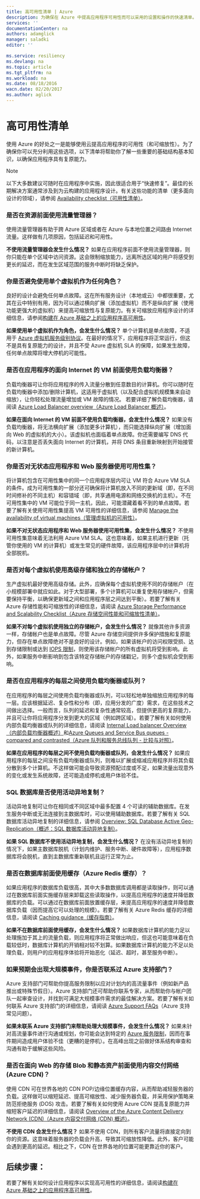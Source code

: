 ```yaml
---
title: 高可用性清单 | Azure
description: 为确保在 Azure 中提高应用程序可用性而可以采用的设置和操作的快速清单。
services: ''
documentationCenter: na
authors: adamglick
manager: saladki
editor: ''

ms.service: resiliency
ms.devlang: na
ms.topic: article
ms.tgt_pltfrm: na
ms.workload: na
ms.date: 08/18/2016
wacn.date: 02/20/2017
ms.author: aglick
---
```


# 高可用性清单
使用 Azure 的好处之一是能够使用云提高应用程序的可用性（和可缩放性）。为了确保你可以充分利用这些选项，以下清单将帮助你了解一些重要的基础结构基本知识，以确保应用程序具有复原能力。

>[!NOTE]
> 以下大多数建议可随时在应用程序中实施，因此很适合用于“快速修复”。最佳的长期解决方案通常涉及到为云构建的应用程序设计。有关这些功能的清单（更多面向设计的领域），请参阅 [Availability checklist（可用性清单）](../best-practices-availability-checklist.md)。

### 是否在资源前面使用流量管理器？
使用流量管理器有助于跨 Azure 区域或者在 Azure 与本地位置之间路由 Internet 流量。这样做有几项原因，包括延迟和可用性。<!-- 若要了解有关如何使用流量管理器来提高复原能力并将流量分散到多个区域的详细信息，请阅读[在 Azure 上的多个数据中心运行 VM 以实现高可用性](../guidance/guidance-compute-multiple-datacenters.md)。 -->

__不使用流量管理器会发生什么情况？__ 如果在应用程序前面不使用流量管理器，则你只能在单个区域中访问资源。这会限制缩放能力，远离所选区域的用户将感受到更长的延迟，而在发生区域范围的服务中断时将缺乏保护。

### 你是否避免使用单个虚拟机作为任何角色？
良好的设计会避免任何单点故障。这在所有服务设计（本地或云）中都很重要，尤其在云中特别有用，因为可以通过横向扩展（添加虚拟机）而不是纵向扩展（使用功能更强大的虚拟机）来提高可缩放性与复原能力。有关可缩放应用程序设计的详细信息，请参阅[构建在 Azure 基础之上的应用程序高可用性](./resiliency-high-availability-azure-applications.md)。

__如果使用单个虚拟机作为角色，会发生什么情况？__ 单个计算机是单点故障，不适用于 [Azure 虚拟机服务级别协议](https://www.azure.cn/support/sla/virtual-machines)。在最好的情况下，应用程序将正常运行，但这不是具有复原能力的设计，并且不受 Azure 虚拟机 SLA 的保障，如果发生故障，任何单点故障将增大停机的可能性。

### 是否在应用程序的面向 Internet 的 VM 前面使用负载均衡器？
负载均衡器可让你将应用程序的传入流量分散到任意数目的计算机。你可以随时在负载均衡器中添加/删除计算机，这适用于虚拟机（以及配合虚拟机规模集来自动缩放），让你轻松处理流量增加或 VM 故障的情况。 若要详细了解负载均衡器，请阅读 [Azure Load Balancer overview（Azure Load Balancer 概述）](../load-balancer/load-balancer-overview.md)。<!-- 和 [Running multiple VMs on Azure for scalability and availability（在 Azure 上运行多个 VM 以提高可缩放性和可用性）](/documentation/articles/guidance-compute-multi-vm/)。-->

__如果在面向 Internet 的 VM 前面不使用负载均衡器，会发生什么情况？__ 如果没有负载均衡器，将无法横向扩展（添加更多计算机），而只能选择纵向扩展（增加面向 Web 的虚拟机的大小）。该虚拟机也面临着单点故障。你还需要编写 DNS 代码，以注意是否丢失面向 Internet 的计算机，并将 DNS 条目重新映射到开始接管的新计算机。

### 你是否对无状态应用程序和 Web 服务器使用可用性集？
将计算机包含在可用性集中的同一个应用程序层内可让 VM 符合 Azure VM SLA 的条件。成为可用性集的一部分还可确保将计算机放入不同的更新域（即，在不同时间修补的不同主机）和容错域（即，共享通用电源和网络交换机的主机）。不在可用性集中的 VM 可能位于同一主机，因此，可能潜藏着看不到的单点故障。若要了解有关使用可用性集提高 VM 可用性的详细信息，请参阅 [Manage the availability of virtual machines（管理虚拟机的可用性）](../virtual-machines/virtual-machines-windows-manage-availability.md)。

__如果不对无状态应用程序和 Web 服务器使用可用性集，会发生什么情况？__ 不使用可用性集意味着无法利用 Azure VM SLA。这也意味着，如果主机进行更新（托管你使用的 VM 的计算机）或发生常见的硬件故障，该应用程序层中的计算机将全部脱机。

<!-- ### 是否对无状态应用程序和 Web 服务器使用虚拟机规模集 (VMSS)？
可缩放且有复原能力的良好设计使用 VMSS，以确保可以扩展/缩减应用程序层（例如 Web 层）中的计算机数目。VMSS 允许你定义应用程序层如何缩放（根据所选的条件来添加或删除服务器）。若要了解如何使用 Azure 虚拟机规模集来灵活应对流量高峰的详细信息，请参阅 [Virtual Machine Scale Sets Overview（虚拟机规模集概述）](../virtual-machine-scale-sets/virtual-machine-scale-sets-overview.md)。
__如果不对无状态应用程序或 Web 服务器使虚拟机规模集，会发生什么情况？__ 如果不使用 VMSS，则就有点难以做到无限制缩放和优化资源用法。缺少 VMSS 的设计有其缩放上限，必须以额外的代码来处理（或手动）。缺少 VMSS 还意味着应用程序无法轻松添加和删除计算机（无论规模如何），因而无法帮助你处理较大的流量高峰（例如在促销期间，或者站点/应用/产品变得流行时）。 -->

### 是否对每个虚拟机使用高级存储和独立的存储帐户？
生产虚拟机最好使用高级存储。此外，应确保每个虚拟机使用不同的存储帐户（在小规模部署中就应如此。对于大型部署，多个计算机可以重复使用存储帐户，但需要保持平衡，以确保更新域之间和应用程序层之间达到平衡）。若要了解有关 Azure 存储性能和可缩放性的详细信息，请阅读 [Azure Storage Performance and Scalability Checklist（Azure 存储空间性能和可缩放性清单）](../storage/storage-performance-checklist.md)。

__如果不对每个虚拟机使用独立的存储帐户，会发生什么情况？__ 就像其他许多资源一样，存储帐户也是单点故障。尽管 Azure 存储空间提供许多保护措施和复原能力，但存在单点故障绝对不是良好的设计。例如，如果该帐户的访问权限受损、达到存储限制或达到 [IOPS 限制](../azure-subscription-service-limits.md#virtual-machine-disk-limits)，则使用该存储帐户的所有虚拟机将受到影响。此外，如果服务中断影响到包含该特定存储帐户的存储戳记，则多个虚拟机会受到影响。

### 是否在应用程序的每层之间使用负载均衡器或队列？
在应用程序的每层之间使用负载均衡器或队列，可以轻松地单独缩放应用程序的每一层。应该根据延迟、复杂性和分布（即，应用分发的广度）需求，在这些技术之间做出选择。一般而言，队列的延迟和复杂性通常较高，但提供更高的复原能力，并且可让你将应用程序分发到更大的区域（例如跨区域）。若要了解有关如何使用内部负载均衡器或队列的详细信息，请阅读 [Internal Load balancer Overview（内部负载均衡器概述）](../load-balancer/load-balancer-internal-overview.md)和[Azure Queues and Service Bus queues - compared and contrasted（Azure 队列和服务总线队列 - 比较与对照）](../service-bus-messaging/service-bus-azure-and-service-bus-queues-compared-contrasted.md)。

__如果在应用程序的每层之间不使用负载均衡器或队列，会发生什么情况？__ 如果应用程序的每层之间没有负载均衡器或队列，则难以扩展或缩减应用程序并将其负载分散到多个计算机。不这样做可能会导致资源预配过度或不足，如果流量出现意外的变化或发生系统故障，还可能造成停机或用户体验不佳。

### SQL 数据库是否使用活动异地复制？ 
活动异地复制可让你在相同或不同区域中最多配置 4 个可读的辅助数据库。在发生服务中断或无法连接到主数据库时，可以使用辅助数据库。若要了解有关 SQL 数据库活动异地复制的详细信息，请参阅 [Overview: SQL Database Active Geo-Replication（概述：SQL 数据库活动异地复制）](../sql-database/sql-database-geo-replication-overview.md)。

 __如果 SQL 数据库不使用活动异地复制，会发生什么情况？__ 在没有活动异地复制的情况下，如果主数据库脱机（计划内维护、服务中断、硬件故障等），应用程序数据库将会脱机，直到主数据库重新联机且运行正常为止。

### 是否在数据库前面使用缓存（Azure Redis 缓存）？
如果应用程序的数据库负载很高，其中大多数数据库调用都是读取操作，则可以通过在数据库前面实施缓存层来卸载这些读取操作，以提高应用程序的速度并降低数据库的负载。可以通过在数据库前面放置缓存层，来提高应用程序的速度并降低数据库负载（因而提高它可以处理的规模）。若要了解有关 Azure Redis 缓存的详细信息，请阅读 [Caching guidance（缓存指南）](../best-practices-caching.md)。

 __如果不在数据库前面使用缓存，会发生什么情况？__ 如果数据库计算机的能力足以处理施加于其上的流量负载，则应用程序将正常做出响应，但这也可能意味着在负载较低时，数据库计算机的开销相对较不划算。如果数据库计算机的能力不足以处理负载，则用户的应用程序体验将开始恶化（延迟、超时，甚至服务中断）。

### 如果预期会出现大规模事件，你是否联系过 Azure 支持部门？
Azure 支持部门可帮助你提高服务限制以应对计划内的高流量事件（例如新产品推出或特殊节假日）。Azure 支持部门还可帮助你联系专家，从而帮助你与帐户团队一起审查设计，并找到可满足大规模事件需求的最佳解决方案。若要了解有关如何联系 Azure 支持部门的详细信息，请阅读 [Azure Support FAQs](https://azure.microsoft.com/support/faq/)（Azure 支持常见问题）。

__如果未联系 Azure 支持部门来帮助处理大规模事件，会发生什么情况？__ 如果未针对高流量事件进行沟通或规划，你可能会达到特定的 [Azure 服务限制](../azure-subscription-service-limits.md)，因而在事件期间造成用户体验不佳（更糟的是停机）。在高峰出现之前做好体系结构审查和沟通有助于缓解这些风险。

### 是否在面向 Web 的存储 Blob 和静态资产前面使用内容交付网络 (Azure CDN)？
使用 CDN 可在世界各地的 CDN POP/边缘位置缓存内容，从而帮助减轻服务器的负载。这样做可以缩短延迟、提高可缩放性、减少服务器负载，并采用保护策略来防范拒绝服务 (DOS) 攻击。若要了解有关如何使用 Azure CDN 提高复原能力并缩短客户延迟的详细信息，请阅读 [Overview of the Azure Content Delivery Network (CDN)（Azure 内容交付网络 (CDN) 概述）](/cdn/cdn-overview/)。

__不使用 CDN 会发生什么情况？__ 如果不使用 CDN，则所有客户流量将直接定向到你的资源。这意味着服务器的负载会升高，导致其可缩放性降低。此外，客户可能会遇到更高的延迟。相比之下，CDN 在世界各地的位置可能更靠近你的客户。

## 后续步骤：
若要了解有关如何设计应用程序以实现高可用性的详细信息，请阅读[构建在 Azure 基础之上的应用程序高可用性](./resiliency-high-availability-azure-applications.md)。
<!---HONumber=Mooncake_1031_2016-->
<!--Update_Description: update meta properties; wording update-->